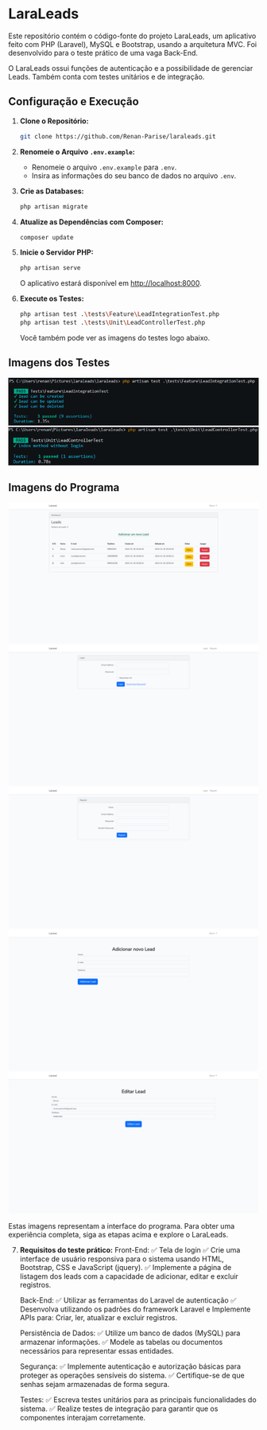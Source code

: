 # LaraLeads

Este repositório contém o código-fonte do projeto LaraLeads, um aplicativo feito com PHP (Laravel), MySQL e Bootstrap, usando a arquitetura MVC. Foi desenvolvido para o teste prático de uma vaga Back-End.

O LaraLeads ossui funções de autenticação e a possibilidade de gerenciar Leads. Também conta com testes unitários e de integração.

## Configuração e Execução

1. **Clone o Repositório:**
    ```bash
    git clone https://github.com/Renan-Parise/laraleads.git
    ```

2. **Renomeie o Arquivo `.env.example`:**
   - Renomeie o arquivo `.env.example` para `.env`.
   - Insira as informações do seu banco de dados no arquivo `.env`.

3. **Crie as Databases:**
    ```bash
    php artisan migrate
    ```

4. **Atualize as Dependências com Composer:**
    ```bash
    composer update
    ```

5. **Inicie o Servidor PHP:**
    ```bash
    php artisan serve
    ```
   O aplicativo estará disponível em [http://localhost:8000](http://localhost:8000).

6. **Execute os Testes:**
    ```bash
    php artisan test .\tests\Feature\LeadIntegrationTest.php
    php artisan test .\tests\Unit\LeadControllerTest.php   
    ```

   Você também pode ver as imagens do testes logo abaixo.

## Imagens dos Testes

![Imagem do Programa](imagens/6.png)
![Imagem do Programa](imagens/7.png)

## Imagens do Programa

![Imagem do Programa](imagens/1.png)
![Imagem do Programa](imagens/2.png)
![Imagem do Programa](imagens/3.png)
![Imagem do Programa](imagens/4.png)
![Imagem do Programa](imagens/5.png)

Estas imagens representam a interface do programa. Para obter uma experiência completa, siga as etapas acima e explore o LaraLeads.

7. **Requisitos do teste prático:**
    Front-End:
    ✅ Tela de login
    ✅ Crie uma interface de usuário responsiva para o sistema usando HTML, Bootstrap, CSS e JavaScript (jquery).
    ✅ Implemente a página de listagem dos leads com a capacidade de adicionar, editar e excluir registros.


    Back-End:
    ✅ Utilizar as ferramentas do Laravel de autenticação
    ✅ Desenvolva utilizando os padrões do framework Laravel e Implemente APIs para: Criar, ler, atualizar e excluir registros.


    Persistência de Dados:
    ✅ Utilize um banco de dados (MySQL) para armazenar informações.
    ✅ Modele as tabelas ou documentos necessários para representar essas entidades.


    Segurança:
    ✅ Implemente autenticação e autorização básicas para proteger as operações sensíveis do sistema.
    ✅ Certifique-se de que senhas sejam armazenadas de forma segura.


    Testes:
    ✅ Escreva testes unitários para as principais funcionalidades do sistema.
    ✅ Realize testes de integração para garantir que os componentes interajam corretamente.